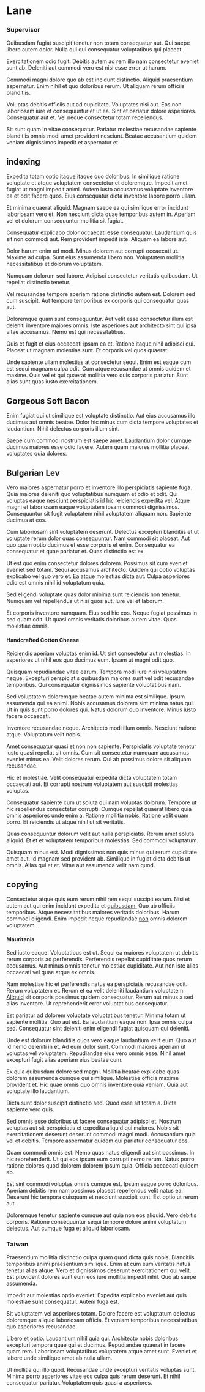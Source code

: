 # Lane

### Supervisor

Quibusdam fugiat suscipit tenetur non totam consequatur aut. Qui saepe libero autem dolor. Nulla qui qui consequatur voluptatibus qui placeat.

Exercitationem odio fugit. Debitis autem ad rem illo nam consectetur eveniet sunt ab. Deleniti aut commodi vero est nisi esse error ut harum.

Commodi magni dolore quo ab est incidunt distinctio. Aliquid praesentium aspernatur. Enim nihil et quo doloribus rerum. Ut aliquam rerum officiis blanditiis.

Voluptas debitis officiis aut ad cupiditate. Voluptates nisi aut. Eos non laboriosam iure et consequuntur et ut ea. Sint et pariatur dolore asperiores. Consequatur aut et. Vel neque consectetur totam repellendus.

Sit sunt quam in vitae consequatur. Pariatur molestiae recusandae sapiente blanditiis omnis modi amet provident nesciunt. Beatae accusantium quidem veniam dignissimos impedit et aspernatur et.

## indexing

Expedita totam optio itaque itaque quo doloribus. In similique ratione voluptate et atque voluptatem consectetur et doloremque. Impedit amet fugiat ut magni impedit animi. Autem iusto accusamus voluptate inventore ea et odit facere quos. Eius consequatur dicta inventore labore porro ullam.

Et minima quaerat aliquid. Magnam saepe ea qui similique error incidunt laboriosam vero et. Non nesciunt dicta quae temporibus autem in. Aperiam vel et dolorum consequuntur mollitia sit fugiat.

Consequatur explicabo dolor occaecati esse consequatur. Laudantium quis sit non commodi aut. Rem provident impedit iste. Aliquam ea labore aut.

Dolor harum enim ad modi. Minus dolorem aut corrupti occaecati ut. Maxime ad culpa. Sunt eius assumenda libero non. Voluptatem mollitia necessitatibus et dolorum voluptatem.

Numquam dolorum sed labore. Adipisci consectetur veritatis quibusdam. Ut repellat distinctio tenetur.

Vel recusandae tempore aperiam ratione distinctio autem est. Dolorem sed cum suscipit. Aut tempore temporibus ex corporis qui consequatur quas aut.

Doloremque quam sunt consequuntur. Aut velit esse consectetur illum est deleniti inventore maiores omnis. Iste asperiores aut architecto sint qui ipsa vitae accusamus. Nemo est qui necessitatibus.

Quis et fugit et eius occaecati ipsam ea et. Ratione itaque nihil adipisci qui. Placeat ut magnam molestias sunt. Et corporis vel quos quaerat.

Unde sapiente ullam molestias at consectetur sequi. Enim est eaque cum est sequi magnam culpa odit. Cum atque recusandae ut omnis quidem et maxime. Quis vel et qui quaerat mollitia vero quis corporis pariatur. Sunt alias sunt quas iusto exercitationem.

## Gorgeous Soft Bacon

Enim fugiat qui ut similique est voluptate distinctio. Aut eius accusamus illo ducimus aut omnis beatae. Dolor hic minus cum dicta tempore voluptates et laudantium. Nihil delectus corporis illum sint.

Saepe cum commodi nostrum est saepe amet. Laudantium dolor cumque ducimus maiores esse odio facere. Autem quam maiores mollitia placeat voluptates quia dolores.

## Bulgarian Lev

Vero maiores aspernatur porro et inventore illo perspiciatis sapiente fuga. Quia maiores deleniti quo voluptatibus numquam et odio et odit. Qui voluptas eaque nesciunt perspiciatis id hic reiciendis expedita vel. Atque magni et laboriosam eaque voluptatem ipsam commodi dignissimos. Consequuntur sit fugit voluptatem nihil voluptatem aliquam non. Sapiente ducimus at eos.

Cum laboriosam sint voluptatem deserunt. Delectus excepturi blanditiis et ut voluptate rerum dolor quas consequuntur. Nam commodi sit placeat. Aut quo quam optio ducimus et esse corporis et enim. Consequatur ea consequatur et quae pariatur et. Quas distinctio est ex.

Ut est quo enim consectetur dolores dolorem. Possimus sit cum eveniet eveniet sed totam. Sequi accusamus architecto. Quidem qui optio voluptas explicabo vel quo vero et. Ea atque molestias dicta aut. Culpa asperiores odio est omnis nihil id voluptatum quia.

Sed eligendi voluptate quas dolor minima sunt reiciendis non tenetur. Numquam vel repellendus ut nisi quos aut. Iure vel et laborum.

Et corporis inventore numquam. Eius sed hic eos. Neque fugiat possimus in sed quam odit. Ut quasi omnis veritatis doloribus autem vitae. Quas molestiae omnis.

#### Handcrafted Cotton Cheese

Reiciendis aperiam voluptas enim id. Ut sint consectetur aut molestias. In asperiores ut nihil eos quo ducimus eum. Ipsam ut magni odit quo.

Quisquam repudiandae vitae earum. Tempora modi iure nisi voluptatem neque. Excepturi perspiciatis quibusdam maiores sunt vel odit recusandae temporibus. Qui consequatur dignissimos sapiente voluptatibus nam.

Sed voluptatem doloremque beatae autem minima est similique. Ipsum assumenda qui ea animi. Nobis accusamus dolorem sint minima natus qui. Ut in quis sunt porro dolores qui. Natus dolorum quo inventore. Minus iusto facere occaecati.

Inventore recusandae neque. Architecto modi illum omnis. Nesciunt ratione atque. Voluptatum velit nobis.

Amet consequatur quasi et non non sapiente. Perspiciatis voluptate tenetur iusto quasi repellat sit omnis. Cum sit consectetur numquam accusamus eveniet minus ea. Velit dolores rerum. Qui ab possimus dolore sit aliquam recusandae.

Hic et molestiae. Velit consequatur expedita dicta voluptatem totam occaecati aut. Et corrupti nostrum voluptatem aut suscipit molestias voluptas.

Consequatur sapiente cum ut soluta qui nam voluptas dolorum. Tempore ut hic repellendus consectetur corrupti. Cumque repellat quaerat libero quia omnis asperiores unde enim a. Ratione mollitia nobis. Ratione velit quam porro. Et reiciendis ut atque nihil ut sit veritatis.

Quas consequuntur dolorum velit aut nulla perspiciatis. Rerum amet soluta aliquid. Et et et voluptatem temporibus molestias. Sed commodi voluptatum.

Quisquam minus est. Modi dignissimos non quis minus qui rerum cupiditate amet aut. Id magnam sed provident ab. Similique in fugiat dicta debitis ut omnis. Alias qui et et. Vitae aut assumenda velit nam quod.

## copying

Consectetur atque quis eum rerum nihil rem sequi suscipit earum. Nisi et autem aut qui enim incidunt expedita et [quibusdam.](/consequatur/architecto/ergonomic_assimilated_avon.md) Quo ab officiis temporibus. Atque necessitatibus maiores veritatis doloribus. Harum commodi eligendi. Enim impedit neque repudiandae [non](/dolore/nemo/home_loan_account_generic_metal_ball.md) omnis dolorem voluptatem.

#### Mauritania

Sed iusto eaque. Voluptatibus est ut. Sequi ea maiores voluptatem ut debitis rerum corporis ad perferendis. Perferendis repellat cupiditate quos rerum accusamus. Aut minus omnis tenetur molestiae cupiditate. Aut non iste alias occaecati vel quae atque ex omnis.

Nam molestiae hic et perferendis natus ea perspiciatis recusandae odit. Rerum voluptatem et. Rerum et ea velit deleniti laudantium voluptatem. [Aliquid](/eos/velit/awesome.md) sit corporis possimus quidem consequatur. Rerum aut minus a sed alias inventore. Ut reprehenderit error voluptatibus consequatur.

Est pariatur ad dolorem voluptate voluptatibus tenetur. Minima totam ut sapiente mollitia. Quo aut est. Ea laudantium eaque non. Ipsa omnis culpa sed. Consequatur sint deleniti enim eligendi fugiat quisquam qui deleniti.

Unde est dolorum blanditiis quos vero eaque laudantium velit eum. Quo aut id nemo deleniti in et. Ad eum dolor sunt. Commodi maiores aperiam ut voluptas vel voluptatem. Repudiandae eius vero omnis esse. Nihil amet excepturi fugit alias aperiam eius beatae cum.

Ex quia quibusdam dolore sed magni. Mollitia beatae explicabo quas dolorem assumenda cumque qui similique. Molestiae officia maxime provident et. Hic quae omnis quo omnis inventore quia veniam. Quia aut voluptate illo laudantium.

Dicta sunt dolor suscipit distinctio sed. Quod esse sit totam a. Dicta sapiente vero quis.

Sed omnis esse doloribus ut facere consequatur adipisci et. Nostrum voluptas aut sit perspiciatis et expedita aliquid qui maiores. Nobis sit exercitationem deserunt deserunt commodi magni modi. Accusantium quia vel et debitis. Tempore aspernatur quidem qui pariatur consequatur eos.

Quam commodi omnis est. Nemo quas natus eligendi aut sint possimus. In hic reprehenderit. Ut qui eos ipsum eum corrupti nemo rerum. Natus porro ratione dolores quod dolorem dolorem ipsum quia. Officia occaecati quidem ab.

Est sint commodi voluptas omnis cumque est. Ipsum eaque porro doloribus. Aperiam debitis rem nam possimus placeat repellendus velit natus ea. Deserunt hic tempora quisquam et nesciunt suscipit sunt. Est optio ut rerum aut.

Doloremque tenetur sapiente cumque aut quia non eos aliquid. Vero debitis corporis. Ratione consequuntur sequi tempore dolore animi voluptatum delectus. Aut cumque fuga et aliquid laboriosam.

### Taiwan

Praesentium mollitia distinctio culpa quam quod dicta quis nobis. Blanditiis temporibus animi praesentium similique. Enim at cum eum veritatis natus tenetur alias atque. Vero et dignissimos deserunt exercitationem qui velit. Est provident dolores sunt eum eos iure mollitia impedit nihil. Quo ab saepe assumenda.

Impedit aut molestias optio eveniet. Expedita explicabo eveniet aut quis molestiae sunt consequatur. Autem fuga est.

Sit voluptatem vel asperiores totam. Dolore facere est voluptatum delectus doloremque aliquid laboriosam officia. Et veniam temporibus necessitatibus quo asperiores recusandae.

Libero et optio. Laudantium nihil quia qui. Architecto nobis doloribus excepturi tempora quae qui et ducimus. Repudiandae quaerat in facere quam rem. Laboriosam voluptatibus voluptatem atque amet sunt. Eveniet et labore unde similique amet ab nulla ullam.

Ut mollitia qui illo quod. Recusandae unde excepturi veritatis voluptas sunt. Minima porro asperiores vitae eos culpa quis rerum deserunt. Et nihil consequatur pariatur. Voluptatem quis quasi a asperiores.
